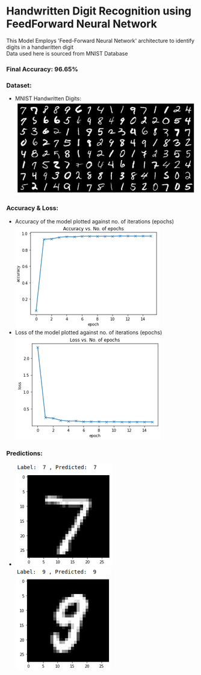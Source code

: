 # Handwritten Digit Recognition using FeedForward Neural Network
  This Model Employs 'Feed-Forward Neural Network' architecture to identify digits in a handwritten digit  
  Data used here is sourced from MNIST Database  

### Final Accuracy: 96.65%

### Dataset:
  - MNIST Handwritten Digits:  
  ![Sample of Dataset](https://raw.githubusercontent.com/SuyashVerma2311/FeedForward_Neural_Classifier/master/data/dataset.png)
  

### Accuracy & Loss:  
  - Accuracy of the model plotted against no. of iterations (epochs)  
  ![Accuracy vs. epochs](https://raw.githubusercontent.com/SuyashVerma2311/FeedForward_Neural_Classifier/master/data/accuracy_epoch.png)
  - Loss of the model plotted against no. of iterations (epochs)  
  ![Loss vs. epochs)](https://raw.githubusercontent.com/SuyashVerma2311/FeedForward_Neural_Classifier/master/data/loss_epoch.png)
  
### Predictions:   
  - ![Correctly_predicted_ones](https://raw.githubusercontent.com/SuyashVerma2311/FeedForward_Neural_Classifier/master/data/prediction_1.png)
  ![Correctly_predicted_ones](https://raw.githubusercontent.com/SuyashVerma2311/FeedForward_Neural_Classifier/master/data/prediction_2.png)
